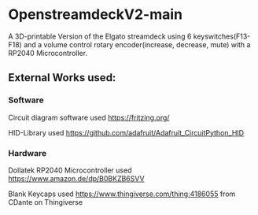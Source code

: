 # OpenstreamdeckV2-main
A 3D-printable Version of the Elgato streamdeck using 6 keyswitches(F13-F18) and a volume control rotary encoder(increase, decrease, mute) with a RP2040 Microcontroller.


## External Works used:
### Software
Circuit diagram software used https://fritzing.org/

HID-Library used https://github.com/adafruit/Adafruit_CircuitPython_HID

### Hardware
Dollatek RP2040 Microcontroller used https://www.amazon.de/dp/B0BKZB6SVV

Blank Keycaps used https://www.thingiverse.com/thing:4186055 from CDante on Thingiverse
